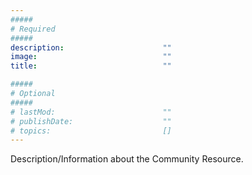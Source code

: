 ```yaml
---
#####
# Required
#####
description:                      ""
image:                            ""
title:                            ""

#####
# Optional
#####
# lastMod:                        ""
# publishDate:                    ""
# topics:                         []
---
```

Description/Information about the Community Resource.